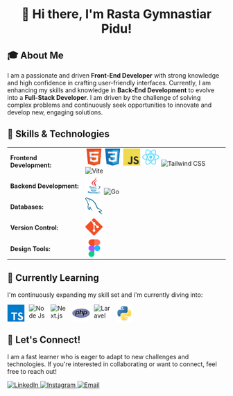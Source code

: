 <h1 align="center">
  👋 Hi there, I'm Rasta Gymnastiar Pidu!
</h1>


## 🎓 About Me
<p>I am a passionate and driven <strong>Front-End Developer</strong> with strong knowledge and high confidence in crafting user-friendly interfaces. Currently, I am enhancing my skills and knowledge in <strong>Back-End Development</strong> to evolve into a <strong>Full-Stack Developer</strong>. I am driven by the challenge of solving complex problems and continuously seek opportunities to innovate and develop new, engaging solutions.</p>



## 🌟 Skills & Technologies
<table>
    <tr>
        <td><strong>Frontend Development:</strong></td>
        <td>
            <img src="https://raw.githubusercontent.com/devicons/devicon/master/icons/html5/html5-original.svg" alt="HTML5" width="40" height="40"/> 
            <img src="https://raw.githubusercontent.com/devicons/devicon/master/icons/css3/css3-original.svg" alt="CSS3" width="40" height="40"/> 
            <img src="https://raw.githubusercontent.com/devicons/devicon/master/icons/javascript/javascript-original.svg" alt="JavaScript" width="40" height="40"/> 
            <img src="https://raw.githubusercontent.com/devicons/devicon/master/icons/react/react-original.svg" alt="React" width="40" height="40"/> 
            <img src="https://tailwindcss.com/_next/static/media/tailwindcss-mark.3c5441fc7a190fb1800d4a5c7f07ba4b1345a9c8.svg" alt="Tailwind CSS" width="40" height="40"/> 
            <img src="https://vitejs.dev/logo.svg" alt="Vite" width="40" height="40"/>
        </td>
    </tr>
    <tr>
        <td><strong>Backend Development:</strong></td>
        <td>
            <img src="https://raw.githubusercontent.com/devicons/devicon/master/icons/java/java-original.svg" alt="Java" width="40" height="40"/> 
            <img src="https://go.dev/blog/go-brand/Go-Logo/PNG/Go-Logo_Blue.png" alt="Go" width="40" height="40"/>
        </td>
    </tr>
    <tr>
        <td><strong>Databases:</strong></td>
        <td>
            <img src="https://raw.githubusercontent.com/devicons/devicon/master/icons/mysql/mysql-original.svg" alt="MySQL" width="40" height="40"/>
        </td>
    </tr>
    <tr>
        <td><strong>Version Control:</strong></td>
        <td>
            <img src="https://raw.githubusercontent.com/devicons/devicon/master/icons/git/git-original.svg" alt="Git" width="40" height="40"/>
        </td>
    </tr>
    <tr>
        <td><strong>Design Tools:</strong></td>
        <td>
            <img src="https://raw.githubusercontent.com/devicons/devicon/master/icons/figma/figma-original.svg" alt="Figma" width="40" height="40"/>
        </td>
    </tr>
</table>



## 🚀 Currently Learning
<p>I'm continuously expanding my skill set and i'm currently diving into:</p>
<div style="display: flex; align-items: center; gap: 10px;">
    <img src="https://raw.githubusercontent.com/devicons/devicon/master/icons/typescript/typescript-original.svg" alt="TypeScript" width="40" height="40"/> 
    <img src="https://static.cdnlogo.com/logos/n/79/node-js.svg" alt="Node Js" width="40" height="40"/> 
    <img src="https://cdn.worldvectorlogo.com/logos/next-js.svg" alt="Next.js" width="40" height="40"/> 
    <img src="https://raw.githubusercontent.com/devicons/devicon/master/icons/php/php-original.svg" alt="PHP" width="40" height="40"/> 
    <img src="https://cdn.worldvectorlogo.com/logos/laravel-2.svg" alt="Laravel" width="40" height="40"/> 
    <img src="https://raw.githubusercontent.com/devicons/devicon/master/icons/python/python-original.svg" alt="Python" width="40" height="40"/> 
</div>



## 🤝 Let's Connect!
<p>I am a fast learner who is eager to adapt to new challenges and technologies. If you're interested in collaborating or want to connect, feel free to reach out!
</p>

<div "display: flex; align-items: center; gap: 10px;">
<a href="https://www.linkedin.com/in/rastagymnastiarpidu" target="_blank" rel="noopener noreferrer">
    <img src="https://cdn.worldvectorlogo.com/logos/linkedin-icon-2.svg" alt="LinkedIn" width="40" height="40"/>
</a>
<a href="https://www.instagram.com/rastagymnastiarr" target="_blank" rel="noopener noreferrer">
    <img src="https://upload.wikimedia.org/wikipedia/commons/thumb/e/e7/Instagram_logo_2016.svg/2048px-Instagram_logo_2016.svg.png" alt="Instagram" width="40" height="40"/>
</a>
<a href="mailto:rasta.pidu2002@gmail.com" target="_blank" rel="noopener noreferrer">
    <img src="https://cdn.worldvectorlogo.com/logos/gmail-icon.svg" alt="Email" width="40" height="40"/>
</a>

</div>

